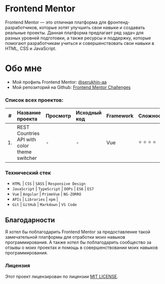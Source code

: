# Frontend Mentor

Frontend Mentor — это отличная платформа для фронтенд-разработчиков, которые хотят улучшить свои навыки и создавать реальные проекты. Данная платформа предлагает ряд задач для разных уровней подготовки, а также ресурсы и поддержку, которые помогают разработчикам учиться и совершенствовать свои навыки в HTML, CSS и JavaScript.

# Обо мне

- Мой профиль Frontend Mentor: [@serukhin-aa](https://www.frontendmentor.io/profile/serukhin-aa)
- Мой репозиторий на Github: [Frontend Mentor Сhallenges](https://github.com/serukhin-aa/frontend-mentor-challenges.git)

### Список всех проектов:

|  #  | Название проекта                             | Просмотр | Исходный код | Framework | Сложность                   |
| :-: | :------------------------------------------- | :------- | :----------- | :-------- | :-------------------------- |
| 1.  | REST Countries API with color theme switcher | -        | -            | Vue       | :star: :star: :star: :star: |

### Технический стек

- `HTML` | `CSS` | `SASS` | `Responsive Design`
- `JavaScript` | `TypeScript` | `OOPs` | `ES6` | `ES7`
- `Vue` | `Angular` | `PrimeVue` | `NG-ZORRO`
- `APIs` | `Libraries` | `npm` |
- `Git` | `GitHub` | `Markdown` | `VS Code`

## Благодарности

Я хотел бы поблагодарить Frontend Mentor за предоставление такой замечательной платформы для отработки моих навыков программирования. А также хотел бы поблагодарить сообщество за отзывы о моих проектах и помощь в совершенствовании моих навыков программирования.

### Лицензия

Этот проект лицензирован по лицензии [MIT LICENSE](./LICENSE).
